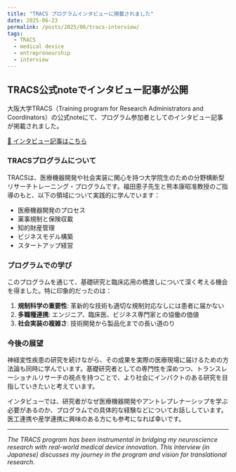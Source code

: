 ```yaml
---
title: "TRACS プログラムインタビューに掲載されました"
date: 2025-06-23
permalink: /posts/2025/06/tracs-interview/
tags:
  - TRACS
  - medical device
  - entrepreneurship
  - interview
---
```


## TRACS公式noteでインタビュー記事が公開

大阪大学TRACS（Training program for Research Administrators and Coordinators）の公式noteにて、プログラム参加者としてのインタビュー記事が掲載されました。

[📖 インタビュー記事はこちら](https://note.com/photolife1/n/nc949b6d01968)

### TRACSプログラムについて

TRACSは、医療機器開発や社会実装に関心を持つ大学院生のための分野横断型リサーチトレーニング・プログラムです。福田恵子先生と熊本康昭准教授のご指導のもと、以下の領域について実践的に学んでいます：

- 医療機器開発のプロセス
- 薬事規制と保険収載
- 知的財産管理
- ビジネスモデル構築
- スタートアップ経営

### プログラムでの学び

このプログラムを通じて、基礎研究と臨床応用の橋渡しについて深く考える機会を得ました。特に印象的だったのは：

1. **規制科学の重要性**: 革新的な技術も適切な規制対応なしには患者に届かない
2. **多職種連携**: エンジニア、臨床医、ビジネス専門家との協働の価値
3. **社会実装の複雑さ**: 技術開発から製品化までの長い道のり

### 今後の展望

神経変性疾患の研究を続けながら、その成果を実際の医療現場に届けるための方法論も同時に学んでいます。基礎研究者としての専門性を深めつつ、トランスレーショナルリサーチの視点を持つことで、より社会にインパクトのある研究を目指していきたいと考えています。

インタビューでは、研究者がなぜ医療機器開発やアントレプレナーシップを学ぶ必要があるのか、プログラムでの具体的な経験などについてお話ししています。医工連携や産学連携に興味のある方にも参考になれば幸いです。

---

*The TRACS program has been instrumental in bridging my neuroscience research with real-world medical device innovation. This interview (in Japanese) discusses my journey in the program and vision for translational research.*